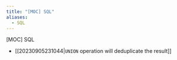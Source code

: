 ```yaml
---
title: "[MOC] SQL"
aliases:
  - SQL
---
```


[MOC] SQL

- [[20230905231044|`UNION` operation will deduplicate the result]]
